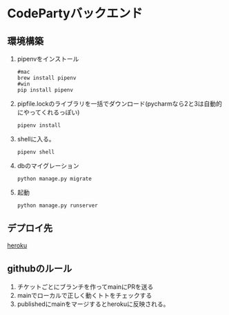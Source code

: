 # CodePartyバックエンド


## 環境構築
1. pipenvをインストール
    ```
    #mac
    brew install pipenv
    #win
    pip install pipenv
    ```
2. pipfile.lockのライブラリを一括でダウンロード(pycharmなら2と3は自動的にやってくれるっぽい)
    ```
    pipenv install
    ```
3. shellに入る。
    ```
    pipenv shell
    ```
4. dbのマイグレーション
    ```
    python manage.py migrate
    ```
5. 起動
    ```
    python manage.py runserver
    ```

## デプロイ先 
[heroku](https://dashboard.heroku.com/apps/code-party-back)

## githubのルール
1. チケットごとにブランチを作ってmainにPRを送る 
2. mainでローカルで正しく動くトトをチェックする
3. publishedにmainをマージするとherokuに反映される。
